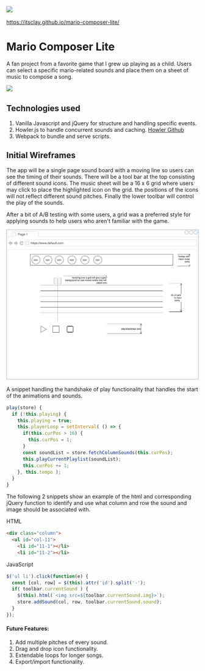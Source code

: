 <img src="http://res.cloudinary.com/do2rg2v7p/image/upload/v1507311319/Screen_Shot_2017-10-06_at_9.56.25_AM_x4zhxy.png">

<a href="https://itsclay.github.io/mario-composer-lite/">https://itsclay.github.io/mario-composer-lite/</a>
# Mario Composer Lite

A fan project from a favorite game that I grew up playing as a child. Users can select a specific mario-related sounds and place them on a sheet of music to compose a song.

<img src="http://res.cloudinary.com/do2rg2v7p/image/upload/v1507312212/mario_lite_demo_irdvfb.gif">

## Technologies used
1. Vanilla Javascript and jQuery for structure and handling specific events.
2. Howler.js to handle concurrent sounds and caching.
[Howler Github](https://github.com/goldfire/howler.js/)
3. Webpack to bundle and serve scripts.

## Initial Wireframes
The app will be a single page sound board with a moving line so users can see the timing of their sounds. There will be a tool bar at the top consisting of different sound icons. The music sheet will be a 16 x 6 grid where users may click to place the highlighted icon on the grid. the positions of the icons will not reflect different sound pitches. Finally the lower toolbar will control the play of the sounds.

After a bit of A/B testing with some users, a grid was a preferred style for applying sounds to help users who aren't familiar with the game.

![wireframe](/build/assets/images/mario_lite_wireframe.png)

A snippet handling the handshake of play functionality that handles the start
of the animations and sounds.

```Javascript
play(store) {
  if (!this.playing) {
    this.playing = true;
    this.playerLoop = setInterval( () => {
      if(this.curPos > 16) {
        this.curPos = 1;
      }
      const soundList = store.fetchColumnSounds(this.curPos);
      this.playCurrentPlaylist(soundList);
      this.curPos += 1;
    }, this.tempo );
  }
}
```

The following 2 snippets show an example of the html and corresponding jQuery function to identify and use what column and row the sound and image should be associated with.

HTML
```html
<div class="column">
  <ul id="col-11">
    <li id="11-1"></li>
    <li id="11-2"></li>
```
JavaScript
```javascript
$('ul li').click(function(e) {
  const [col, row] = $(this).attr('id').split('-');
  if( toolbar.currentSound ) {
    $(this).html(`<img src=${toolbar.currentSound.img}>`);
    store.addSound(col, row, toolbar.currentSound.sound);
  }
});
```

#### Future Features:
1. Add multiple pitches of every sound.
2. Drag and drop icon functionality.
3. Extendable loops for longer songs.
4. Export/import functionality.
